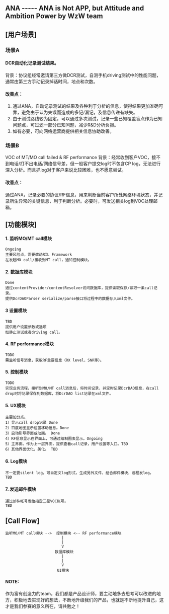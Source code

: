 <h2>ANA ----- ANA is Not APP, but Attitude and Ambition  Power by WzW team</h2>
<h2>[用户场景]</h2>
<h3>场景A</h3>
<h4>DCR自动化记录测试结果。</h4>
<p>背景：协议组经常邀请第三方做DCR测试，自测手机driving测试中的性能问题，通常由第三方手动记录掉话时间，地点和次数。</p>
<h4>改善点：</h4>
<ol>
<li>通过ANA，自动记录测试的结果及各种利于分析的信息，使得结果更加准确可靠，避免由于认为失误而造成的多记/漏记，及信息传递有缺失。</li>
<li>由于测试路线较为固定，可以通过多次测试，记录一些已知覆盖盲点作为已知问题点，可过滤一部分已知问题，减少R&amp;D分析负担。</li>
<li>如有必要，可向网络运营商提供相关信息协助改善。</li>
</ol>
<h3>场景B</h3>
<p>VOC of MT/MO call failed &amp; RF performance
背景：经常收到客户VOC，接不到电话/打不出电话/网络信号差，但一般客户提交log时不包含CP log，无法进行深入分析。而且抓log对于客户来说比较困难，也不愿意尝试。</p>
<h4>改善点：</h4>
<p>通过ANA，记录必要的协议/RF信息，用来判断当前客户所处网络环境状态，并记录所生异常的关键信息，利于判断分析。必要时，可发送相关log到VOC处理邮箱。</p>
<h2>[功能模块]</h2>
<h4>1. 监听MO/MT call模块</h4>
<pre><code>Ongoing
主要风险点，需要改动RIL Framework
在发起MO call/接收到MT call，通知控制模块。
</code></pre>

<h4>2. 数据库模块</h4>
<pre><code>Done 
通过contentProvider/contentResolver访问数据库，提供读取保存/读取一条call记录。
提供DcrDAOParser serialize/parse接口将过程中的数据存入xml文件。
</code></pre>

<h4>3  设置模块</h4>
<pre><code>TBD 
提供用户设置参数或选项
如静止测试或者driving call。
</code></pre>

<h4>4. RF performance模块</h4>
<pre><code>TODO
需监听信号消息，获取RF重要信息（RX level，SNR等）。
</code></pre>

<h4>5. 控制模块</h4>
<pre><code>TODO
实现业务流程，接听到MO/MT call消息后，将时间记录，并定时记录DcrDAO信息，在call drop时将记录保存到数据库，将DcrDAO list记录在xml文件。
</code></pre>

<h4>5. UX模块</h4>
<pre><code>主要加分点。
1）显示call drop记录 Done
2）百度地图显示位置移动信息。Done
3）启动引导界面或动画。 Done
4）RF信息显示在界面上，可通过绘制图表显示。Ongoing
5）主界面。作为上一层界面，提供查看call记录，用户设置等入口。TBD
6）其他界面优化，美化。 TBD
</code></pre>

<h4>6. Log模块</h4>
<pre><code>不一定要silent log，可自定义log形式，生成另外文件，结合邮件模块，远程发log。
TBD
</code></pre>

<h4>7. 发送邮件模块</h4>
<pre><code>通过邮件帐号发给指定三星VOC帐号。
TBD
</code></pre>

<h2>[Call Flow]</h2>
<pre><code>监听MO/MT call模块 --&gt;  控制模块 &lt;-- RF performance模块 
                         |
                         |
                         V
                      数据库模块
                         |
                         |
                         V
                       UI模块
</code></pre>

<h4>NOTE:</h4>
<p>作为富有创造力的team，我们都是产品设计师，要主动地多去思考可以改进的地方，积极地去实现好的想法，不断地升级我们的产品，也就是不断地提升自己，这才是我们参赛的意义所在，请共勉之！</p>
